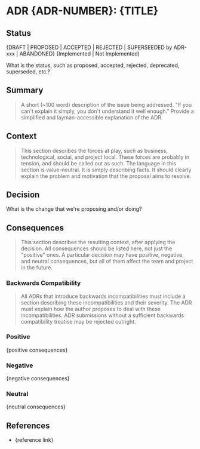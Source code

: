 # ADR {ADR-NUMBER}: {TITLE}

## Status

{DRAFT \| PROPOSED \| ACCEPTED \| REJECTED \| SUPERSEEDED by ADR-xxx \| ABANDONED} {Implemented \| Not Implemented\)

What is the status, such as proposed, accepted, rejected, deprecated, superseded, etc.?

## Summary

> A short \(~100 word\) description of the issue being addressed. "If you can't explain it simply, you don't understand it well enough." Provide a simplified and layman-accessible explanation of the ADR.

## Context

> This section describes the forces at play, such as business, technological, social, and project local. These forces are probably in tension, and should be called out as such. The language in this section is value-neutral. It is simply describing facts. It should clearly explain the problem and motivation that the proposal aims to resolve.

## Decision

What is the change that we're proposing and/or doing?

## Consequences

> This section describes the resulting context, after applying the decision. All consequences should be listed here, not just the "positive" ones. A particular decision may have positive, negative, and neutral consequences, but all of them affect the team and project in the future.

### Backwards Compatibility

> All ADRs that introduce backwards incompatibilities must include a section describing these incompatibilities and their severity. The ADR must explain how the author proposes to deal with these incompatibilities. ADR submissions without a sufficient backwards compatibility treatise may be rejected outright.

### Positive

{positive consequences}

### Negative

{negative consequences}

### Neutral

{neutral consequences}

## References

* {reference link}

